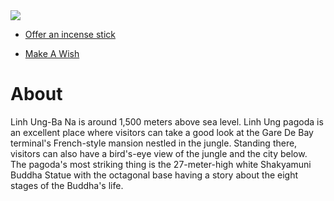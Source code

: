 <!doctype html>
<html>
<head>
	<link rel="stylesheet" href="linhungpagodastyle.css">
	<script src="https://ajax.googleapis.com/ajax/libs/jquery/3.5.1/jquery.min.js"></script>
	<script src="scriptlinhungpagoda.js"></script>
</head>
<body>
	<div class="main-photo">
		<img src="linh-ung-in-ba-na-hills.jpg">
	<div class= "choice-bar-one">
		<ul>
			<li><a href="offeranincensestick.html" title="Offer an Incense stick">Offer an incense stick</a></li>
		</ul>
	</div>
	<div class= "choice-bar-two">
		<ul>
			<li><a href="makeawish2.html" title="Make A Wish">Make A Wish</a></li>
		</ul>
	</div>
	<div class="About">
		<h1>About</h1>
		<p>Linh Ung-Ba Na is around 1,500 meters above sea level. Linh Ung pagoda is an excellent place where visitors can take a good look at the Gare De Bay terminal's French-style mansion nestled in the jungle. Standing there, visitors can also have a bird's-eye view of the jungle and the city below.
		<br>
		The pagoda's most striking thing is the 27-meter-high white Shakyamuni Buddha Statue with the octagonal base having a story about the eight stages of the Buddha's life.
		</p>
</body>
</html>
